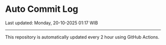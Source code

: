 # Auto Commit Log

Last updated: Monday, 20-10-2025 01:17 WIB

---

This repository is automatically updated every 2 hour using GitHub Actions.
